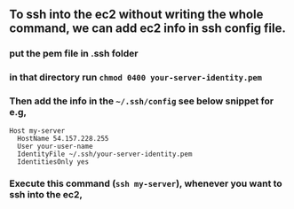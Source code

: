 ## To ssh into the ec2 without writing the whole command, we can add ec2 info in ssh config file.
### put the pem file in .ssh folder
### in that directory run `chmod 0400 your-server-identity.pem`
### Then add the info in the `~/.ssh/config` see below snippet for e.g,
```
Host my-server
  HostName 54.157.228.255
  User your-user-name
  IdentityFile ~/.ssh/your-server-identity.pem
  IdentitiesOnly yes
```

### Execute this command (`ssh my-server`), whenever you want to ssh into the ec2, 
